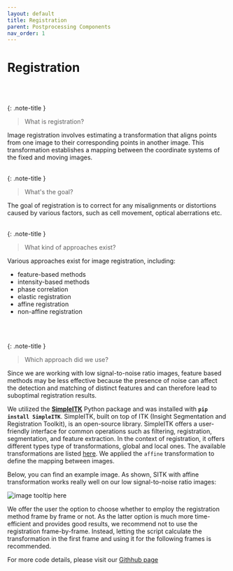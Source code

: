 ```yaml
---
layout: default
title: Registration
parent: Postprocessing Components
nav_order: 1
---
```


# **Registration**

<br>
<br>

{: .note-title }
> What is registration?

Image registration involves estimating a transformation that aligns points from one image to their corresponding points
in another image. This transformation establishes a mapping between the coordinate systems of the fixed and moving 
images. 
<br>
<br>

{: .note-title }
> What's the goal?

The goal of registration is to correct for any misalignments or distortions caused by various factors, such as 
cell movement, optical aberrations etc.
<br>
<br>

{: .note-title }
> What kind of approaches exist?

Various approaches exist for image registration, including:
- feature-based methods
- intensity-based methods 
- phase correlation
- elastic registration 
- affine registration 
- non-affine registration
<br>
<br>

{: .note-title }
> Which approach did we use?

Since we are working with low signal-to-noise ratio images, feature based methods may be less effective 
because the presence of noise can affect the detection and matching of distinct features and can therefore 
lead to suboptimal registration results.

We utilized the **[SimpleITK](https://simpleitk.readthedocs.io/en/master/about.html)** Python package and was installed 
with **`pip install SimpleITK`**.
SimpleITK, built on top of ITK (Insight Segmentation and Registration Toolkit), is an open-source library. 
SimpleITK offers a user-friendly interface for common operations such as filtering, registration, segmentation, 
and feature extraction.
In the context of registration, it offers different types type of transformations, global and local ones.
The available transformations are listed [here](https://simpleitk.readthedocs.io/en/master/registrationOverview.html).
We applied the `affine` transformation to define the mapping between images.

Below, you can find an example image. As shown, SITK with affine transformation works really well on our low signal-to-noise
ratio images:

![image tooltip here](/assets/img/sitk_registration_example.PNG)

We offer the user the option to choose whether to employ the registration method frame by frame or not. As the latter option 
is much more time-efficient and provides good results, we recommend not to use the registration frame-by-frame. Instead, 
letting the script calculate the transformation in the first frame and using it for the following frames is recommended.

For more code details, please visit our [Githhub page](https://github.com/IPMI-ICNS-UKE/T-DARTS/blob/main/postprocessing/registration.py)